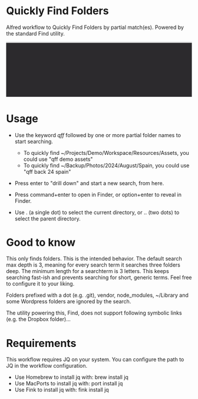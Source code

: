 # Quickly Find Folders

Alfred workflow to Quickly Find Folders by partial match(es). Powered by the standard Find utility.

![Demo image](demo.gif)

# Usage
- Use the keyword *qff* followed by one or more partial folder names to start searching.
  - To quickly find ~/Projects/Demo/Workspace/Resources/Assets, you could use "qff demo assets"
  - To quickly find ~/Backup/Photos/2024/August/Spain, you could use "qff back 24 spain"

- Press enter to "drill down" and start a new search, from here.
- Press command+enter to open in Finder, or option+enter to reveal in Finder.
- Use . (a single dot) to select the current directory, or .. (two dots) to select the parent directory.

# Good to know

This only finds folders. This is the intended behavior. The default search max depth is 3, meaning for every search term it searches three folders deep. The minimum length for a searchterm is 3 letters. This keeps searching fast-ish and prevents searching for short, generic terms. Feel free to configure it to your liking.

Folders prefixed with a dot (e.g. .git), vendor, node_modules, ~/Library and some Wordpress folders are ignored by the search.

The utility powering this, Find, does not support following symbolic links (e.g. the Dropbox folder)...

# Requirements

This workflow requires JQ on your system.
You can configure the path to JQ in the workflow configuration.

- Use Homebrew to install jq with: brew install jq
- Use MacPorts to install jq with: port install jq
- Use Fink to install jq with: fink install jq

